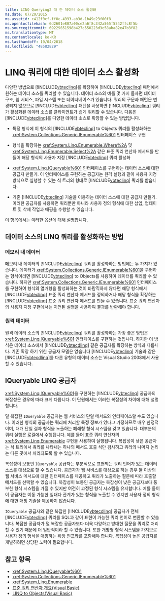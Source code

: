```yaml
---
title: LINQ Querying2 대 한 데이터 소스 활성화
ms.date: 07/20/2015
ms.assetid: c412f0cf-ff0e-4993-ab3d-1b49e23f00f8
ms.openlocfilehash: 6d2601e807a00ce2a6f8c342a565f5542ffc8f5b
ms.sourcegitcommit: 69229651598b427c550223d3c58aba82e47b3f82
ms.translationtype: MT
ms.contentlocale: ko-KR
ms.lasthandoff: 10/04/2018
ms.locfileid: "48582829"
---
```

# <a name="enabling-a-data-source-for-linq-querying"></a>LINQ 쿼리에 대한 데이터 소스 활성화

다양한 방법으로 [!INCLUDE[vbteclinq](~/includes/vbteclinq-md.md)]를 확장하여 [!INCLUDE[vbteclinq](~/includes/vbteclinq-md.md)] 패턴에서 원하는 데이터 소스를 쿼리할 수 있습니다. 데이터 소스의 예를 몇 가지 들자면 데이터 구조, 웹 서비스, 파일 시스템 또는 데이터베이스가 있습니다. 쿼리의 구문과 패턴은 변경되지 않으므로 [!INCLUDE[vbteclinq](~/includes/vbteclinq-md.md)] 패턴을 사용하면 [!INCLUDE[vbteclinq](~/includes/vbteclinq-md.md)] 쿼리가 활성화된 데이터 소스를 클라이언트가 쉽게 쿼리할 수 있습니다. 다음은 [!INCLUDE[vbteclinq](~/includes/vbteclinq-md.md)]를 다양한 데이터 소스로 확장할 수 있는 방법입니다.

-   특정 형식에 이 형식의 [!INCLUDE[vbteclinq](~/includes/vbteclinq-md.md)] to Objects 쿼리를 활성화하는 <xref:System.Collections.Generic.IEnumerable%601> 인터페이스 구현

-   형식을 확장하는 <xref:System.Linq.Enumerable.Where%2A> 및 <xref:System.Linq.Enumerable.Select%2A> 같은 표준 쿼리 연산자 메서드를 만들어 해당 형식의 사용자 지정 [!INCLUDE[vbteclinq](~/includes/vbteclinq-md.md)] 쿼리 활성화

-   <xref:System.Linq.IQueryable%601> 인터페이스를 구현하는 데이터 소스에 대한 공급자 만들기. 이 인터페이스를 구현하는 공급자는 원격 실행과 같이 사용자 지정 방식으로 실행할 수 있는 식 트리의 형태로 [!INCLUDE[vbteclinq](~/includes/vbteclinq-md.md)] 쿼리를 받습니다.

-   기존 [!INCLUDE[vbteclinq](~/includes/vbteclinq-md.md)] 기술을 이용하는 데이터 소스에 대한 공급자 만들기. 이러한 공급자를 사용하면 쿼리뿐만 아니라 사용자 정의 형식에 대한 삽입, 업데이트 및 삭제 작업과 매핑을 수행할 수 있습니다.

이 항목에서는 이러한 옵션에 대해 설명합니다.

## <a name="how-to-enable-linq-querying-of-your-data-source"></a>데이터 소스의 LINQ 쿼리를 활성화하는 방법

### <a name="in-memory-data"></a>메모리 내 데이터
 메모리 내 데이터의 [!INCLUDE[vbteclinq](~/includes/vbteclinq-md.md)] 쿼리를 활성화하는 방법에는 두 가지가 있습니다. 데이터가 <xref:System.Collections.Generic.IEnumerable%601>을 구현하는 형식이라면 [!INCLUDE[vbteclinq](~/includes/vbteclinq-md.md)] to Objects를 사용하여 데이터를 쿼리할 수 있습니다. 하지만 <xref:System.Collections.Generic.IEnumerable%601> 인터페이스를 구현하여 형식의 열거형을 활성화하는 것이 바람직하지 않다면 해당 형식에서 [!INCLUDE[vbteclinq](~/includes/vbteclinq-md.md)] 표준 쿼리 연산자 메서드를 정의하거나 해당 형식을 확장하는 [!INCLUDE[vbteclinq](~/includes/vbteclinq-md.md)] 표준 쿼리 연산자 메서드를 만들 수 있습니다. 표준 쿼리 연산자의 사용자 지정 구현에서는 지연된 실행을 사용하여 결과를 반환해야 합니다.

### <a name="remote-data"></a>원격 데이터
 원격 데이터 소스의 [!INCLUDE[vbteclinq](~/includes/vbteclinq-md.md)] 쿼리를 활성화하는 가장 좋은 방법은 <xref:System.Linq.IQueryable%601> 인터페이스를 구현하는 것입니다. 하지만 이 방식은 데이터 소스에서 [!INCLUDE[vbtecdlinq](~/includes/vbtecdlinq-md.md)] 같은 공급자를 확장하는 방식과 다릅니다. 기존 확장 하기 위한 공급자 모델은 없습니다 [!INCLUDE[vbteclinq](~/includes/vbteclinq-md.md)] 기술과 같은 [!INCLUDE[vbtecdlinq](~/includes/vbtecdlinq-md.md)]를 다른 유형의 데이터 소스는 Visual Studio 2008에서 사용할 수 있습니다.

## <a name="iqueryable-linq-providers"></a>IQueryable LINQ 공급자
 <xref:System.Linq.IQueryable%601>을 구현하는 [!INCLUDE[vbteclinq](~/includes/vbteclinq-md.md)] 공급자의 복잡성은 경우에 따라 크게 다릅니다. 이 단원에서는 이러한 복잡성의 차이에 대해 설명합니다.

 덜 복잡한 `IQueryable` 공급자는 웹 서비스의 단일 메서드와 인터페이스할 수도 있습니다. 이러한 형식의 공급자는 쿼리에 처리할 특정 정보가 있다고 가정하므로 매우 한정적이며, 대개 단일 결과 형식을 노출하는 폐쇄형 형식 시스템을 갖고 있습니다. 대부분의 쿼리 실행은 로컬에서 수행됩니다. 예를 들어 표준 쿼리 연산자의 <xref:System.Linq.Enumerable> 구현을 사용하여 실행됩니다. 복잡성이 낮은 공급자는 식 트리에서 쿼리를 나타내는 하나의 메서드 호출 식만 검사하고 쿼리의 나머지 논리는 다른 곳에서 처리되도록 할 수 있습니다.

 복잡성이 보통인 `IQueryable` 공급자는 부분적으로 표현되는 쿼리 언어가 있는 데이터 소스를 대상으로 할 수 있습니다. 공급자가 웹 서비스를 대상으로 하는 경우 둘 이상의 웹 서비스 메서드에 대한 인터페이스를 제공하고 쿼리가 노출하는 질문에 따라 호출할 메서드를 선택할 수 있습니다. 복잡성이 보통인 공급자는 복잡성이 낮은 공급자보다 풍부한 형식 시스템을 가질 수 있지만 여전히 고정된 형식 시스템을 유지합니다. 예를 들어 이 공급자는 이동 가능한 일대다 관계가 있는 형식을 노출할 수 있지만 사용자 정의 형식에 대한 매핑 기술을 제공하지 않습니다.

 `IQueryable` 공급자와 같은 복잡한 [!INCLUDE[vbtecdlinq](~/includes/vbtecdlinq-md.md)] 공급자가 전체 [!INCLUDE[vbteclinq](~/includes/vbteclinq-md.md)] 쿼리를 SQL과 같이 표현이 가능한 쿼리 언어로 변환할 수 있습니다. 복잡한 공급자가 덜 복잡한 공급자보다 더욱 다양하고 방대한 질문을 쿼리로 처리할 수 있기 때문에 더 일반적이라 할 수 있습니다. 또한 개방형 형식 시스템을 가지므로 사용자 정의 형식을 매핑하는 확장 인프라를 포함해야 합니다. 복잡성이 높은 공급자를 개발하려면 상당한 노력이 필요합니다.

## <a name="see-also"></a>참고 항목

- <xref:System.Linq.IQueryable%601>
- <xref:System.Collections.Generic.IEnumerable%601>
- <xref:System.Linq.Enumerable>
- [표준 쿼리 연산자 개요(Visual Basic)](../../../../visual-basic/programming-guide/concepts/linq/standard-query-operators-overview.md)
- [LINQ to Objects(Visual Basic)](../../../../visual-basic/programming-guide/concepts/linq/linq-to-objects.md)